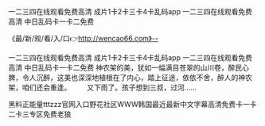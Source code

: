 一二三四在线观看免费高清
成片1卡2卡三卡4卡乱码app
一二三四在线观看免费高清
中日乱码卡一卡二免费


《最/新/观/看/入/口👉http://wencao66.com》--

一二三四在线观看免费高清
成片1卡2卡三卡4卡乱码app
一二三四在线观看免费高清
中日乱码卡一卡二免费
神农架的美，犹如一幅满目苍翠的山川卷，醉民心脾，令人沉醉，这美也深深地植根在了内心，踏上征途，依依不舍，醉人的神农架，咱们还会重逢。
　　又下雨了。孩子想到三叔，过河……





黑料正能量tttzzz官网入口野花社区WWW韩国最近最新中文字幕高清免费卡一卡二卡三专区免费老狼
